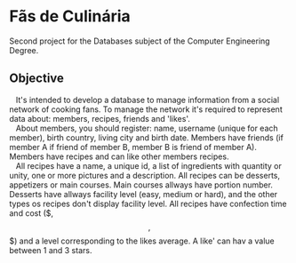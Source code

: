 # Fãs de Culinária
Second project for the Databases subject of the Computer Engineering Degree. 

## Objective
&nbsp;&nbsp;&nbsp;It's intended to develop a database to manage information from a social network of cooking fans. To manage the network it's required to represent data about: members, recipes, friends and 'likes'.  
&nbsp;&nbsp;&nbsp;About members, you should register: name, username (unique for each member), birth country, living city and birth date. Members have friends (if member A if friend of member B, member B is friend of member A). Members have recipes and can like other members recipes.  
&nbsp;&nbsp;&nbsp;All recipes have a name, a unique id, a list of ingredients with quantity or unity, one or more pictures and a description. All recipes can be desserts, appetizers or main courses. Main courses allways have portion number. Desserts have allways facility level (easy, medium or hard), and the other types os recipes don't display facility level. All recipes have confection time and cost ($, $$, $$$) and a level corresponding to the likes average. A like' can hav a value between 1 and 3 stars.
